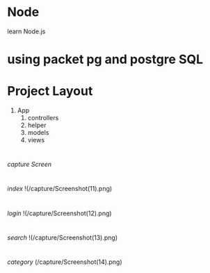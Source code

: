# Node
learn Node.js
# using packet pg and postgre SQL
# Project Layout
1. App
    1. controllers
    2. helper
    3. models
    4. views
#
*capture Screen*
#
*index*
!(/capture/Screenshot(11).png)
#
*login*
!(/capture/Screenshot(12).png)
#
*search*
!(/capture/Screenshot(13).png)
#
*category*
(/capture/Screenshot(14).png)